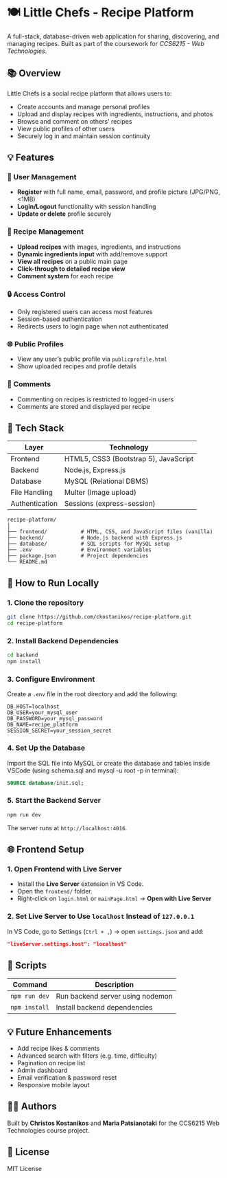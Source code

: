 # 🍽️ Little Chefs - Recipe Platform

A full-stack, database-driven web application for sharing, discovering, and managing recipes. Built as part of the coursework for *CCS6215 - Web Technologies*.

## 📚 Overview

Little Chefs is a social recipe platform that allows users to:
- Create accounts and manage personal profiles
- Upload and display recipes with ingredients, instructions, and photos
- Browse and comment on others' recipes
- View public profiles of other users
- Securely log in and maintain session continuity

## 💡 Features

### 👤 User Management
- **Register** with full name, email, password, and profile picture (JPG/PNG, <1MB)
- **Login/Logout** functionality with session handling
- **Update or delete** profile securely

### 📖 Recipe Management
- **Upload recipes** with images, ingredients, and instructions
- **Dynamic ingredients input** with add/remove support
- **View all recipes** on a public main page
- **Click-through to detailed recipe view**
- **Comment system** for each recipe

### 🔒 Access Control
- Only registered users can access most features
- Session-based authentication
- Redirects users to login page when not authenticated

### 🌐 Public Profiles
- View any user’s public profile via `publicprofile.html`
- Show uploaded recipes and profile details

### 💬 Comments
- Commenting on recipes is restricted to logged-in users
- Comments are stored and displayed per recipe

## 🧰 Tech Stack

| Layer         | Technology                          |
|---------------|--------------------------------------|
| Frontend      | HTML5, CSS3 (Bootstrap 5), JavaScript |
| Backend       | Node.js, Express.js                  |
| Database      | MySQL (Relational DBMS)              |
| File Handling | Multer (Image upload)                |
| Authentication| Sessions (express-session)           |


```
recipe-platform/
│
├── frontend/           # HTML, CSS, and JavaScript files (vanilla)
├── backend/            # Node.js backend with Express.js
├── database/           # SQL scripts for MySQL setup
├── .env                # Environment variables
├── package.json        # Project dependencies
└── README.md
```




## 🧪 How to Run Locally

### 1. Clone the repository

```bash
git clone https://github.com/ckostanikos/recipe-platform.git
cd recipe-platform
```
### 2. Install Backend Dependencies

```bash
cd backend
npm install
```

### 3. Configure Environment

Create a `.env` file in the root directory and add the following:

```env
DB_HOST=localhost
DB_USER=your_mysql_user
DB_PASSWORD=your_mysql_password
DB_NAME=recipe_platform
SESSION_SECRET=your_session_secret
```

### 4. Set Up the Database

Import the SQL file into MySQL or create the database and tables inside VSCode (using schema.sql and mysql -u root -p in terminal):

```sql
SOURCE database/init.sql;
```

### 5. Start the Backend Server

```bash
npm run dev
```

The server runs at `http://localhost:4016`.

## 🌐 Frontend Setup

### 1. Open Frontend with Live Server

- Install the **Live Server** extension in VS Code.
- Open the `frontend/` folder.
- Right-click on `login.html` or `mainPage.html` → **Open with Live Server**

### 2. Set Live Server to Use `localhost` Instead of `127.0.0.1`

In VS Code, go to Settings (`Ctrl + ,`) → open `settings.json` and add:

```json
"liveServer.settings.host": "localhost"
```

## 🔧 Scripts

| Command         | Description                    |
|----------------|--------------------------------|
| `npm run dev`  | Run backend server using nodemon |
| `npm install`  | Install backend dependencies    |

## 💡 Future Enhancements

- Add recipe likes & comments
- Advanced search with filters (e.g. time, difficulty)
- Pagination on recipe list
- Admin dashboard
- Email verification & password reset
- Responsive mobile layout

## 🧑‍💻 Authors

Built by **Christos Kostanikos** and **Maria Patsianotaki** for the CCS6215 Web Technologies course project.

## 📜 License

MIT License
